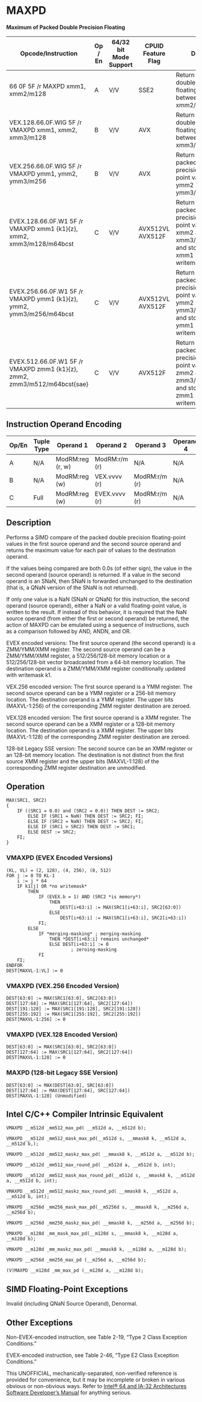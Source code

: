 # MAXPD

**Maximum of Packed Double Precision Floating**

| Opcode/Instruction                                                        | Op / En | 64/32 bit Mode Support | CPUID Feature Flag | Description                                                                                                                                           |
| ------------------------------------------------------------------------- | ------- | ---------------------- | ------------------ | ----------------------------------------------------------------------------------------------------------------------------------------------------- |
| 66 0F 5F /r MAXPD xmm1, xmm2/m128                                         | A       | V/V                    | SSE2               | Return the maximum double precision floating-point values between xmm1 and xmm2/m128.                                                                 |
| VEX.128.66.0F.WIG 5F /r VMAXPD xmm1, xmm2, xmm3/m128                      | B       | V/V                    | AVX                | Return the maximum double precision floating-point values between xmm2 and xmm3/m128.                                                                 |
| VEX.256.66.0F.WIG 5F /r VMAXPD ymm1, ymm2, ymm3/m256                      | B       | V/V                    | AVX                | Return the maximum packed double precision floating-point values between ymm2 and ymm3/m256.                                                          |
| EVEX.128.66.0F.W1 5F /r VMAXPD xmm1 {k1}{z}, xmm2, xmm3/m128/m64bcst      | C       | V/V                    | AVX512VL AVX512F   | Return the maximum packed double precision floating-point values between xmm2 and xmm3/m128/m64bcst and store result in xmm1 subject to writemask k1. |
| EVEX.256.66.0F.W1 5F /r VMAXPD ymm1 {k1}{z}, ymm2, ymm3/m256/m64bcst      | C       | V/V                    | AVX512VL AVX512F   | Return the maximum packed double precision floating-point values between ymm2 and ymm3/m256/m64bcst and store result in ymm1 subject to writemask k1. |
| EVEX.512.66.0F.W1 5F /r VMAXPD zmm1 {k1}{z}, zmm2, zmm3/m512/m64bcst{sae} | C       | V/V                    | AVX512F            | Return the maximum packed double precision floating-point values between zmm2 and zmm3/m512/m64bcst and store result in zmm1 subject to writemask k1. |

## Instruction Operand Encoding

| Op/En | Tuple Type | Operand 1        | Operand 2     | Operand 3     | Operand 4 |
| ----- | ---------- | ---------------- | ------------- | ------------- | --------- |
| A     | N/A        | ModRM:reg (r, w) | ModRM:r/m (r) | N/A           | N/A       |
| B     | N/A        | ModRM:reg (w)    | VEX.vvvv (r)  | ModRM:r/m (r) | N/A       |
| C     | Full       | ModRM:reg (w)    | EVEX.vvvv (r) | ModRM:r/m (r) | N/A       |

## Description

Performs a SIMD compare of the packed double precision floating-point values in the first source operand and the second source operand and returns the maximum value for each pair of values to the destination operand.

If the values being compared are both 0.0s (of either sign), the value in the second operand (source operand) is returned. If a value in the second operand is an SNaN, then SNaN is forwarded unchanged to the destination (that is, a QNaN version of the SNaN is not returned).

If only one value is a NaN (SNaN or QNaN) for this instruction, the second operand (source operand), either a NaN or a valid floating-point value, is written to the result. If instead of this behavior, it is required that the NaN source operand (from either the first or second operand) be returned, the action of MAXPD can be emulated using a sequence of instructions, such as a comparison followed by AND, ANDN, and OR.

EVEX encoded versions: The first source operand (the second operand) is a ZMM/YMM/XMM register. The second source operand can be a ZMM/YMM/XMM register, a 512/256/128-bit memory location or a 512/256/128-bit vector broadcasted from a 64-bit memory location. The destination operand is a ZMM/YMM/XMM register conditionally updated with writemask k1.

VEX.256 encoded version: The first source operand is a YMM register. The second source operand can be a YMM register or a 256-bit memory location. The destination operand is a YMM register. The upper bits (MAXVL-1:256) of the corresponding ZMM register destination are zeroed.

VEX.128 encoded version: The first source operand is a XMM register. The second source operand can be a XMM register or a 128-bit memory location. The destination operand is a XMM register. The upper bits (MAXVL-1:128) of the corresponding ZMM register destination are zeroed.

128-bit Legacy SSE version: The second source can be an XMM register or an 128-bit memory location. The destination is not distinct from the first source XMM register and the upper bits (MAXVL-1:128) of the corresponding ZMM register destination are unmodified.

## Operation

```
MAX(SRC1, SRC2)
{
    IF ((SRC1 = 0.0) and (SRC2 = 0.0)) THEN DEST := SRC2;
        ELSE IF (SRC1 = NaN) THEN DEST := SRC2; FI;
        ELSE IF (SRC2 = NaN) THEN DEST := SRC2; FI;
        ELSE IF (SRC1 > SRC2) THEN DEST := SRC1;
        ELSE DEST := SRC2;
    FI;
}

```

### VMAXPD (EVEX Encoded Versions)

```
(KL, VL) = (2, 128), (4, 256), (8, 512)
FOR j := 0 TO KL-1
    i := j * 64
    IF k1[j] OR *no writemask*
        THEN
            IF (EVEX.b = 1) AND (SRC2 *is memory*)
                THEN
                    DEST[i+63:i] := MAX(SRC1[i+63:i], SRC2[63:0])
                ELSE
                    DEST[i+63:i] := MAX(SRC1[i+63:i], SRC2[i+63:i])
            FI;
        ELSE
            IF *merging-masking* ; merging-masking
                THEN *DEST[i+63:i] remains unchanged*
                ELSE DEST[i+63:i] := 0
                        ; zeroing-masking
            FI
    FI;
ENDFOR
DEST[MAXVL-1:VL] := 0

```

### VMAXPD (VEX.256 Encoded Version)

```
DEST[63:0] := MAX(SRC1[63:0], SRC2[63:0])
DEST[127:64] := MAX(SRC1[127:64], SRC2[127:64])
DEST[191:128] := MAX(SRC1[191:128], SRC2[191:128])
DEST[255:192] := MAX(SRC1[255:192], SRC2[255:192])
DEST[MAXVL-1:256] := 0

```

### VMAXPD (VEX.128 Encoded Version)

```
DEST[63:0] := MAX(SRC1[63:0], SRC2[63:0])
DEST[127:64] := MAX(SRC1[127:64], SRC2[127:64])
DEST[MAXVL-1:128] := 0

```

### MAXPD (128-bit Legacy SSE Version)

```
DEST[63:0] := MAX(DEST[63:0], SRC[63:0])
DEST[127:64] := MAX(DEST[127:64], SRC[127:64])
DEST[MAXVL-1:128] (Unmodified)

```

## Intel C/C++ Compiler Intrinsic Equivalent

```
VMAXPD __m512d _mm512_max_pd( __m512d a, __m512d b);

```

```
VMAXPD __m512d _mm512_mask_max_pd(__m512d s, __mmask8 k, __m512d a, __m512d b,);

```

```
VMAXPD __m512d _mm512_maskz_max_pd( __mmask8 k, __m512d a, __m512d b);

```

```
VMAXPD __m512d _mm512_max_round_pd( __m512d a, __m512d b, int);

```

```
VMAXPD __m512d _mm512_mask_max_round_pd(__m512d s, __mmask8 k, __m512d a, __m512d b, int);

```

```
VMAXPD __m512d _mm512_maskz_max_round_pd( __mmask8 k, __m512d a, __m512d b, int);

```

```
VMAXPD __m256d _mm256_mask_max_pd(__m5256d s, __mmask8 k, __m256d a, __m256d b);

```

```
VMAXPD __m256d _mm256_maskz_max_pd( __mmask8 k, __m256d a, __m256d b);

```

```
VMAXPD __m128d _mm_mask_max_pd(__m128d s, __mmask8 k, __m128d a, __m128d b);

```

```
VMAXPD __m128d _mm_maskz_max_pd( __mmask8 k, __m128d a, __m128d b);

```

```
VMAXPD __m256d _mm256_max_pd (__m256d a, __m256d b);

```

```
(V)MAXPD __m128d _mm_max_pd (__m128d a, __m128d b);

```

## SIMD Floating-Point Exceptions

Invalid (including QNaN Source Operand), Denormal.

## Other Exceptions

Non-EVEX-encoded instruction, see Table 2-19, “Type 2 Class Exception Conditions.”

EVEX-encoded instruction, see Table 2-46, “Type E2 Class Exception Conditions.”

This UNOFFICIAL, mechanically-separated, non-verified reference is provided for convenience, but it may be
incomplete or broken in various obvious or non-obvious
ways. Refer to [Intel® 64 and IA-32 Architectures Software Developer’s Manual](https://software.intel.com/en-us/download/intel-64-and-ia-32-architectures-sdm-combined-volumes-1-2a-2b-2c-2d-3a-3b-3c-3d-and-4) for anything serious.

